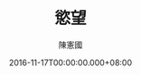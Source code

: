 ---
issue: 199
title: 慾望
author: 陳憲國
date: 2016-11-17T00:00:00.000+08:00
topic: 懷想
difficulty: 1
wikidata: Q98095576
wikidata_link: https://www.wikidata.org/wiki/Q98095576
---